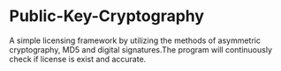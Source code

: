 # Public-Key-Cryptography

A simple licensing framework by utilizing the methods of asymmetric cryptography, MD5 and digital signatures.The program will continuously check if license is exist and accurate.
